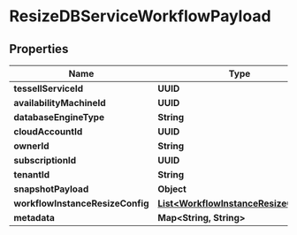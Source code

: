 

# ResizeDBServiceWorkflowPayload


## Properties

Name | Type | Description | Notes
------------ | ------------- | ------------- | -------------
**tessellServiceId** | **UUID** |  |  [optional]
**availabilityMachineId** | **UUID** |  |  [optional]
**databaseEngineType** | **String** |  |  [optional]
**cloudAccountId** | **UUID** |  |  [optional]
**ownerId** | **String** |  |  [optional]
**subscriptionId** | **UUID** |  |  [optional]
**tenantId** | **String** |  |  [optional]
**snapshotPayload** | **Object** |  |  [optional]
**workflowInstanceResizeConfig** | [**List&lt;WorkflowInstanceResizeConfig&gt;**](WorkflowInstanceResizeConfig.md) |  |  [optional]
**metadata** | **Map&lt;String, String&gt;** |  |  [optional]



